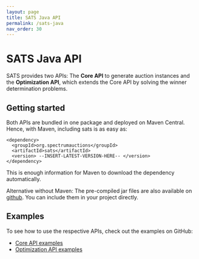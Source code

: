 ```yaml
---
layout: page
title: SATS Java API 
permalink: /sats-java
nav_order: 30
---
```


# SATS Java API

SATS provides two APIs: 
The **Core API** to generate auction instances 
and the **Optimization API**, which extends the Core API by solving the winner determination problems.

## Getting started
Both APIs are bundled in one package and deployed on Maven Central. Hence, with Maven, including sats is as easy as:

    <dependency>
      <groupId>org.spectrumauctions</groupId>
      <artifactId>sats</artifactId>
      <version> --INSERT-LATEST-VERSION-HERE-- </version>
    </dependency>
    
This is enough information for Maven to download the dependency automatically.

Alternative without Maven:
The pre-compiled jar files are also available on [github](https://github.com/spectrumauctions/sats/releases). You can include them in your project directly.

## Examples
To see how to use the respective APIs, check out the examples on GitHub:

- [Core API examples](https://github.com/spectrumauctions/sats/tree/master/src/test/java/org/spectrumauctions/sats/core/examples)
- [Optimization API examples](https://github.com/spectrumauctions/sats/tree/master/src/test/java/org/spectrumauctions/sats/opt/examples)
